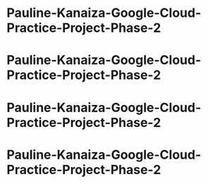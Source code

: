 # Pauline-Kanaiza-Google-Cloud-Practice-Project-Phase-2
# Pauline-Kanaiza-Google-Cloud-Practice-Project-Phase-2
# Pauline-Kanaiza-Google-Cloud-Practice-Project-Phase-2
# Pauline-Kanaiza-Google-Cloud-Practice-Project-Phase-2
